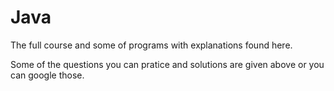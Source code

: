 # Java
The full course and some of programs with explanations found here.

Some of the questions you can pratice and solutions are given above or you can google those.
